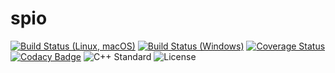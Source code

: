 # spio

[![Build Status (Linux, macOS)](https://travis-ci.com/eliaskosunen/spio.svg)](https://travis-ci.com/eliaskosunen/spio)
[![Build Status (Windows)](https://ci.appveyor.com/api/projects/status/jejykd1ewk0mq4h5?svg=true)](https://ci.appveyor.com/project/eliaskosunen/spio)
[![Coverage Status](https://coveralls.io/repos/github/eliaskosunen/spio/badge.svg?branch=master)](https://coveralls.io/github/eliaskosunen/spio?branch=master)
[![Codacy Badge](https://api.codacy.com/project/badge/Grade/283acc16d6a942429df56eb69e2b51f2)](https://www.codacy.com/app/eliaskosunen/spio?utm_source=github.com&amp;utm_medium=referral&amp;utm_content=eliaskosunen/spio&amp;utm_campaign=Badge_Grade)
![C++ Standard](https://img.shields.io/badge/C%2B%2B-11%2F14%2F17-blue.svg)
![License](https://img.shields.io/github/license/eliaskosunen/spio.svg)
